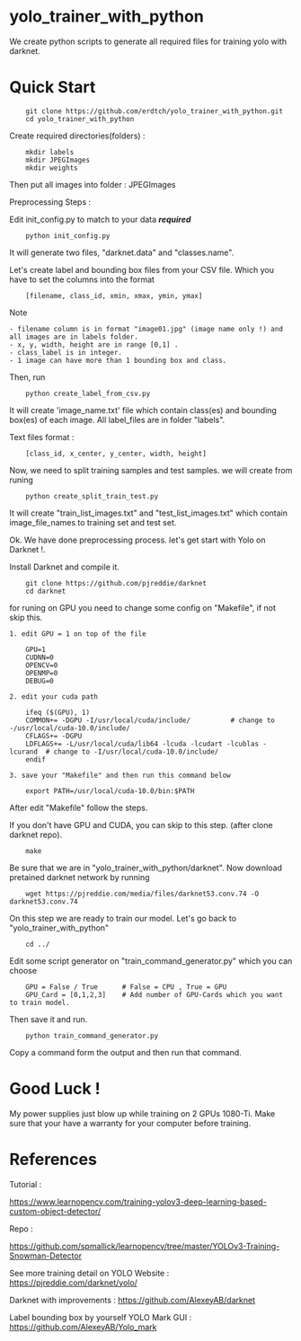 # yolo_trainer_with_python

We create python scripts to generate all required files for training yolo with darknet.

# Quick Start

        git clone https://github.com/erdtch/yolo_trainer_with_python.git
        cd yolo_trainer_with_python

Create required directories(folders) :

        mkdir labels
        mkdir JPEGImages
        mkdir weights
    
Then put all images into folder : JPEGImages

Preprocessing Steps : 

Edit init_config.py to match to your data ***required***
      
        python init_config.py 

It will generate two files, "darknet.data" and "classes.name".

Let's create label and bounding box files from your CSV file. Which you have to set the columns into the format 

        [filename, class_id, xmin, xmax, ymin, ymax]    


Note  
    
    - filename column is in format "image01.jpg" (image name only !) and all images are in labels folder. 
    - x, y, width, height are in range [0,1] . 
    - class_label is in integer. 
    - 1 image can have more than 1 bounding box and class. 
    
Then, run  
      
        python create_label_from_csv.py

It will create 'image_name.txt' file which contain class(es) and bounding box(es) of each image. All label_files are in folder "labels".

Text files format :  
 
        [class_id, x_center, y_center, width, height]

Now, we need to split training samples and test samples. we will create from runing 

        python create_split_train_test.py 

It will create "train_list_images.txt" and "test_list_images.txt" which contain image_file_names to training set and test set.

Ok. We have done preprocessing process. let's get start with Yolo on Darknet !. 

Install Darknet and compile it.

        git clone https://github.com/pjreddie/darknet
        cd darknet
    
for runing on GPU you need to change some config on "Makefile", if not skip this.
    
    1. edit GPU = 1 on top of the file 
    
        GPU=1
        CUDNN=0
        OPENCV=0
        OPENMP=0
        DEBUG=0 
    
    2. edit your cuda path 
    
        ifeq ($(GPU), 1) 
        COMMON+= -DGPU -I/usr/local/cuda/include/          # change to -/usr/local/cuda-10.0/include/
        CFLAGS+= -DGPU
        LDFLAGS+= -L/usr/local/cuda/lib64 -lcuda -lcudart -lcublas -lcurand  # change to -I/usr/local/cuda-10.0/include/
        endif
    
    3. save your "Makefile" and then run this command below
    
        export PATH=/usr/local/cuda-10.0/bin:$PATH

After edit "Makefile" follow the steps. 

If you don't have GPU and CUDA, you can skip to this step. (after clone darknet repo). 

        make 
        
Be sure that we are in "yolo_trainer_with_python/darknet". Now download pretained darknet network by running 
        
        wget https://pjreddie.com/media/files/darknet53.conv.74 -O darknet53.conv.74
        
On this step we are ready to train our model. Let's go back to "yolo_trainer_with_python" 
        
        cd ../

Edit some script generator on "train_command_generator.py" which you can choose

        GPU = False / True      # False = CPU , True = GPU 
        GPU_Card = [0,1,2,3]    # Add number of GPU-Cards which you want to train model.

Then save it and run. 
        
        python train_command_generator.py 

Copy a command form the output and then run that command.

# Good Luck ! 

My power supplies just blow up while training on 2 GPUs 1080-Ti. Make sure that your have a warranty for your computer before training. 

# References 
Tutorial : 

https://www.learnopencv.com/training-yolov3-deep-learning-based-custom-object-detector/

Repo : 

https://github.com/spmallick/learnopencv/tree/master/YOLOv3-Training-Snowman-Detector
        


See more training detail on YOLO Website : 
https://pjreddie.com/darknet/yolo/

Darknet with improvements :
https://github.com/AlexeyAB/darknet

Label bounding box by yourself YOLO Mark GUI :
https://github.com/AlexeyAB/Yolo_mark

    
